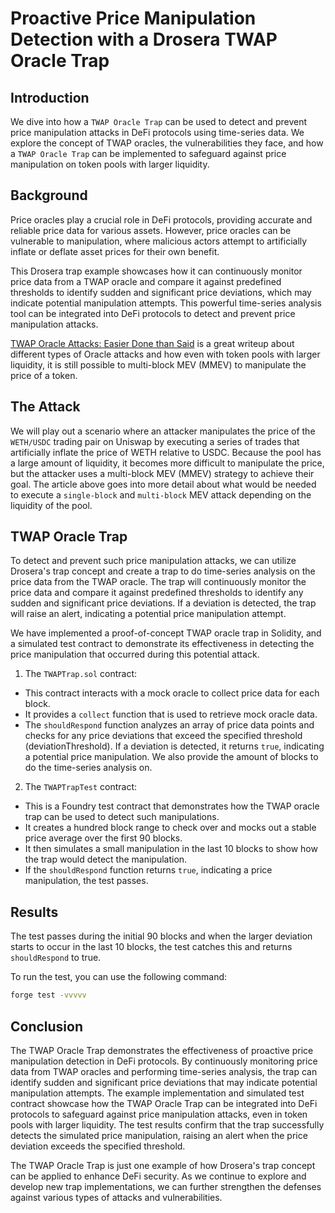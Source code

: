 # Proactive Price Manipulation Detection with a Drosera TWAP Oracle Trap

## Introduction

We dive into how a `TWAP Oracle Trap` can be used to detect and prevent price manipulation attacks in DeFi protocols using time-series data. We explore the concept of TWAP oracles, the vulnerabilities they face, and how a `TWAP Oracle Trap` can be implemented to safeguard against price manipulation on token pools with larger liquidity.

## Background

Price oracles play a crucial role in DeFi protocols, providing accurate and reliable price data for various assets. However, price oracles can be vulnerable to manipulation, where malicious actors attempt to artificially inflate or deflate asset prices for their own benefit.

This Drosera trap example showcases how it can continuously monitor price data from a TWAP oracle and compare it against predefined thresholds to identify sudden and significant price deviations, which may indicate potential manipulation attempts. This powerful time-series analysis tool can be integrated into DeFi protocols to detect and prevent price manipulation attacks.

[TWAP Oracle Attacks: Easier Done than Said](https://eprint.iacr.org/2022/445.pdf) is a great writeup about different types of Oracle attacks and how even with token pools with larger liquidity, it is still possible to multi-block MEV (MMEV) to manipulate the price of a token.

## The Attack

We will play out a scenario where an attacker manipulates the price of the `WETH/USDC` trading pair on Uniswap by executing a series of trades that artificially inflate the price of WETH relative to USDC. Because the pool has a large amount of liquidity, it becomes more difficult to manipulate the price, but the attacker uses a multi-block MEV (MMEV) strategy to achieve their goal. The article above goes into more detail about what would be needed to execute a `single-block` and `multi-block` MEV attack depending on the liquidity of the pool.

## TWAP Oracle Trap

To detect and prevent such price manipulation attacks, we can utilize Drosera's trap concept and create a trap to do time-series analysis on the price data from the TWAP oracle. The trap will continuously monitor the price data and compare it against predefined thresholds to identify any sudden and significant price deviations. If a deviation is detected, the trap will raise an alert, indicating a potential price manipulation attempt.

We have implemented a proof-of-concept TWAP oracle trap in Solidity, and a simulated test contract to demonstrate its effectiveness in detecting the price manipulation that occurred during this potential attack.

1. The `TWAPTrap.sol` contract:

- This contract interacts with a mock oracle to collect price data for each block.
- It provides a `collect` function that is used to retrieve mock oracle data.
- The `shouldRespond` function analyzes an array of price data points and checks for any price deviations that exceed the specified threshold (deviationThreshold). If a deviation is detected, it returns `true`, indicating a potential price manipulation. We also provide the amount of blocks to do the time-series analysis on.

2. The `TWAPTrapTest` contract:

- This is a Foundry test contract that demonstrates how the TWAP oracle trap can be used to detect such manipulations.
- It creates a hundred block range to check over and mocks out a stable price average over the first 90 blocks.
- It then simulates a small manipulation in the last 10 blocks to show how the trap would detect the manipulation.
- If the `shouldRespond` function returns `true`, indicating a price manipulation, the test passes.

## Results

The test passes during the initial 90 blocks and when the larger deviation starts to occur in the last 10 blocks, the test catches this and returns `shouldRespond` to true.

To run the test, you can use the following command:

```bash
forge test -vvvvv
```

## Conclusion

The TWAP Oracle Trap demonstrates the effectiveness of proactive price manipulation detection in DeFi protocols. By continuously monitoring price data from TWAP oracles and performing time-series analysis, the trap can identify sudden and significant price deviations that may indicate potential manipulation attempts.
The example implementation and simulated test contract showcase how the TWAP Oracle Trap can be integrated into DeFi protocols to safeguard against price manipulation attacks, even in token pools with larger liquidity. The test results confirm that the trap successfully detects the simulated price manipulation, raising an alert when the price deviation exceeds the specified threshold.

The TWAP Oracle Trap is just one example of how Drosera's trap concept can be applied to enhance DeFi security. As we continue to explore and develop new trap implementations, we can further strengthen the defenses against various types of attacks and vulnerabilities.
